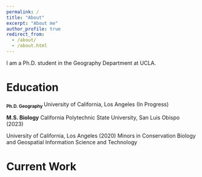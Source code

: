 ```yaml
---
permalink: /
title: "About"
excerpt: "About me"
author_profile: true
redirect_from: 
  - /about/
  - /about.html
---
```


I am a Ph.D. student in the Geography Department at UCLA. 

# Education

**<sub>Ph.D. Geography </sub>**
University of California, Los Angeles (In Progress)

**</sub>M.S. Biology</sub>**
California Polytechnic State University, San Luis Obispo (2023)

**</sub></sub>**
University of California, Los Angeles (2020)
Minors in Conservation Biology and Geospatial Information Science and Technology

# Current Work


